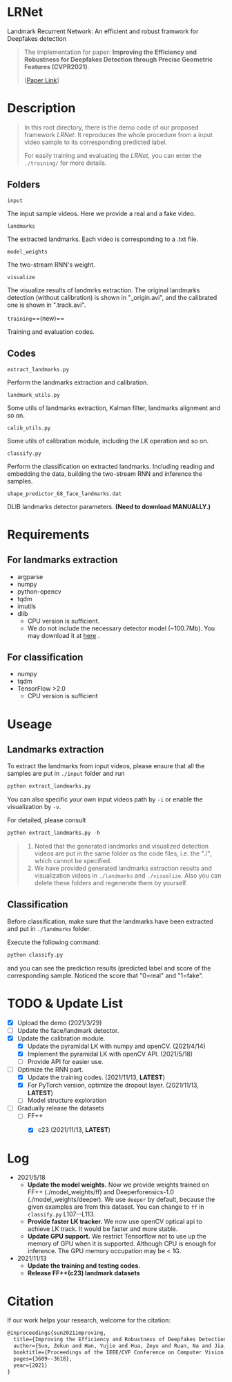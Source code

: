 # LRNet
Landmark Recurrent Network: An efficient and robust framwork for Deepfakes detection
> The implementation for paper: **Improving the Efficiency and Robustness for Deepfakes Detection through Precise Geometric Features (CVPR2021)**. 
> 
>[[Paper Link](https://arxiv.org/abs/2104.04480)]



# Description

> In this root directory, there is the demo code of our proposed framework *LRNet*. It reproduces the whole procedure from a input video sample to its corresponding predicted label. 
>
> For easily training and evaluating the *LRNet*, you can enter the `./training/` for more details.

## Folders

`input`

The input sample videos. Here we provide a real and a fake video.

`landmarks`

The extracted landmarks. Each video is corresponding to a .txt file.

`model_weights`

The two-stream RNN's weight.

`visualize`

The visualize results of landmrks extraction. The original landmarks detection (without calibration) is shown in "_origin.avi", and the calibrated one is shown in ".track.avi".

`training`==(new)==

Training and evaluation codes.

## Codes

`extract_landmarks.py`

Perform the landmarks extraction and calibration.

`landmark_utils.py`

Some utils of landmarks extraction, Kalman filter, landmarks alignment and so on.

`calib_utils.py`

Some utils of calibration module, including the LK operation and so on.

`classify.py`

Perform the classification on extracted landmarks. Including reading and embedding the data, building the two-stream RNN and inference the samples.

`shape_predictor_68_face_landmarks.dat`

DLIB landmarks detector parameters. **(Need to download MANUALLY.)**

# Requirements

## For landmarks extraction

- argparse
- numpy
- python-opencv
- tqdm
- imutils
- dlib
    - CPU version is sufficient.
    - We do not include the necessary detector model (~100.7Mb). You may download it at [here](http://dlib.net/files/shape_predictor_68_face_landmarks.dat.bz2) .


## For classification

- numpy
- tqdm
- TensorFlow >2.0
    - CPU version is sufficient



# Useage

## Landmarks extraction

To extract the landmarks from input videos, please ensure that all the samples are put in `./input` folder and run

```python
python extract_landmarks.py
```

You can also specific your own input videos path by `-i` or enable the visualization by `-v`.

For detailed, please consult

```python
python extract_landmarks.py -h
```

> 1. Noted that the generated landmarks and visualized detection videos are put in the same folder as the code files, i.e. the "./", which cannot be specified. 
> 2. We have provided generated landmarks extraction results and visualization videos in `./landmarks` and `./visualize`. Also you can delete these folders and regenerate them by yourself.

## Classification

Before classification, make sure that the landmarks have been extracted and put in `./landmarks` folder.

Execute the following command:

```python
python classify.py
```

and you can see the prediction results (predicted label and score of the corresponding sample. Noticed the score that "0=real" and "1=fake".



# TODO & Update List

- [x] Upload the demo (2021/3/29)
- [ ] Update the face/landmark detector.
- [x] Update the calibration module. 
  - [x] Update the pyramidal LK with numpy and openCV. (2021/4/14)
  - [x] Implement the pyramidal LK with openCV API. (2021/5/18)
  - [ ] Provide API for easier use.
- [ ] Optimize the RNN part.
  - [x] Update the training codes. (2021/11/13, **LATEST**)
  - [x] For PyTorch version, optimize the dropout layer. (2021/11/13, **LATEST**)
  - [ ] Model structure exploration
- [ ] Gradually release the datasets
  - [ ] FF++
    - [x] c23 (2021/11/13, **LATEST**)



# Log
- 2021/5/18
  - **Update the model weights.** Now we provide weights trained on FF++ (./model_weights/ff) 
    and Deeperforensics-1.0 (./model_weights/deeper). We use `deeper` by default, 
    because the given examples are from this dataset. You can change to `ff` in `classify.py` 
    L107--L113.
  - **Provide faster LK tracker.** We now use openCV optical api to achieve LK track. It would be faster and more stable.
  - **Update GPU support.** We restrict Tensorflow not to use up the memory of GPU when it is supported. Although CPU is enough for inference. The GPU memory occupation may be < 1G.
- 2021/11/13
  - **Update the training and testing codes.**
  - **Release FF++(c23) landmark datasets**



# Citation

If our work helps your research, welcome for the citation:

```latex
@inproceedings{sun2021improving,
  title={Improving the Efficiency and Robustness of Deepfakes Detection through Precise Geometric Features},
  author={Sun, Zekun and Han, Yujie and Hua, Zeyu and Ruan, Na and Jia, Weijia},
  booktitle={Proceedings of the IEEE/CVF Conference on Computer Vision and Pattern Recognition (CVPR)},
  pages={3609--3618},
  year={2021}
}
```



